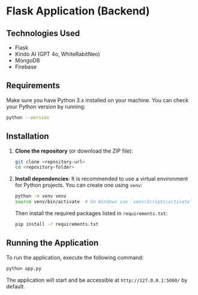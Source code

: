 # Flask Application (Backend)


## Technologies Used
- Flask
- Kindo AI (GPT 4o, WhiteRabitNeo)
- MongoDB
- Firebase

## Requirements
Make sure you have Python 3.x installed on your machine. You can check your Python version by running:
```bash
python --version
```

## Installation
1. **Clone the repository** (or download the ZIP file):
   ```bash
   git clone <repository-url>
   cd <repository-folder>
   ```
2. **Install dependencies**:
   It is recommended to use a virtual environment for Python projects. You can create one using `venv`:
   ```bash
   python -m venv venv
   source venv/bin/activate  # On Windows use `venv\Scripts\activate`
   ```
   Then install the required packages listed in `requirements.txt`:
   ```bash
   pip install -r requirements.txt
   ```

## Running the Application
To run the application, execute the following command:
```bash
python app.py
```
The application will start and be accessible at `http://127.0.0.1:5000/` by default.

